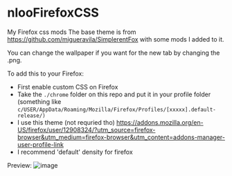 # nlooFirefoxCSS
My Firefox css mods
The base theme is from https://github.com/migueravila/SimplerentFox with some mods I added to it. 

You can change the wallpaper if you want for the new tab by changing the .png. 

To add this to your Firefox:
- First enable custom CSS on Firefox
- Take the `./chrome` folder on this repo and put it in your profile folder (something like `c/USER/AppData/Roaming/Mozilla/Firefox/Profiles/[xxxxx].default-release/)`
- I use this theme (not requried tho) https://addons.mozilla.org/en-US/firefox/user/12908324/?utm_source=firefox-browser&utm_medium=firefox-browser&utm_content=addons-manager-user-profile-link
- I recommend 'default' density for firefox

Preview:
![image](https://user-images.githubusercontent.com/45517947/111919392-1e03ef80-8a60-11eb-9d0e-a362493fd5aa.png)
